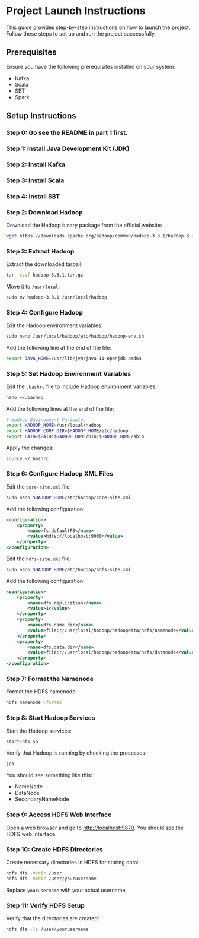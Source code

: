 # Project Launch Instructions

This guide provides step-by-step instructions on how to launch the project. Follow these steps to set up and run the project successfully.

## Prerequisites

Ensure you have the following prerequisites installed on your system:

- Kafka
- Scala
- SBT
- Spark

## Setup Instructions

### Step 0: Go see the README in part 1 first.

### Step 1: Install Java Development Kit (JDK)


### Step 2: Install Kafka


### Step 3: Install Scala


### Step 4: Install SBT


### Step 2: Download Hadoop

Download the Hadoop binary package from the official website:

```sh
wget https://downloads.apache.org/hadoop/common/hadoop-3.3.1/hadoop-3.3.1.tar.gz
```

### Step 3: Extract Hadoop

Extract the downloaded tarball:

```sh
tar -xzvf hadoop-3.3.1.tar.gz
```

Move it to `/usr/local`:

```sh
sudo mv hadoop-3.3.1 /usr/local/hadoop
```

### Step 4: Configure Hadoop

Edit the Hadoop environment variables:

```sh
sudo nano /usr/local/hadoop/etc/hadoop/hadoop-env.sh
```

Add the following line at the end of the file:

```sh
export JAVA_HOME=/usr/lib/jvm/java-11-openjdk-amd64
```

### Step 5: Set Hadoop Environment Variables

Edit the `.bashrc` file to include Hadoop environment variables:

```sh
nano ~/.bashrc
```

Add the following lines at the end of the file:

```sh
# Hadoop Environment Variables
export HADOOP_HOME=/usr/local/hadoop
export HADOOP_CONF_DIR=$HADOOP_HOME/etc/hadoop
export PATH=$PATH:$HADOOP_HOME/bin:$HADOOP_HOME/sbin
```

Apply the changes:

```sh
source ~/.bashrc
```

### Step 6: Configure Hadoop XML Files

Edit the `core-site.xml` file:

```sh
sudo nano $HADOOP_HOME/etc/hadoop/core-site.xml
```

Add the following configuration:

```xml
<configuration>
    <property>
        <name>fs.defaultFS</name>
        <value>hdfs://localhost:9000</value>
    </property>
</configuration>
```

Edit the `hdfs-site.xml` file:

```sh
sudo nano $HADOOP_HOME/etc/hadoop/hdfs-site.xml
```

Add the following configuration:

```xml
<configuration>
    <property>
        <name>dfs.replication</name>
        <value>1</value>
    </property>
    <property>
        <name>dfs.name.dir</name>
        <value>file:///usr/local/hadoop/hadoopdata/hdfs/namenode</value>
    </property>
    <property>
        <name>dfs.data.dir</name>
        <value>file:///usr/local/hadoop/hadoopdata/hdfs/datanode</value>
    </property>
</configuration>
```

### Step 7: Format the Namenode

Format the HDFS namenode:

```sh
hdfs namenode -format
```

### Step 8: Start Hadoop Services

Start the Hadoop services:

```sh
start-dfs.sh
```

Verify that Hadoop is running by checking the processes:

```sh
jps
```

You should see something like this:

- NameNode
- DataNode
- SecondaryNameNode

### Step 9: Access HDFS Web Interface

Open a web browser and go to [http://localhost:9870](http://localhost:9870). You should see the HDFS web interface.

### Step 10: Create HDFS Directories

Create necessary directories in HDFS for storing data:

```sh
hdfs dfs -mkdir /user
hdfs dfs -mkdir /user/yourusername
```

Replace `yourusername` with your actual username.

### Step 11: Verify HDFS Setup

Verify that the directories are created:

```sh
hdfs dfs -ls /user/yourusername
```
